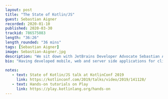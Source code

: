 ```yaml
---
layout: post
title: "The State of Kotlin/JS"
guest: Sebastian Aigner   
recorded: 2020-01-10
published: 2020-03-30
trackid: 786575083
length: "36:26"
length_rounded: "36 mins"
tags: [Sebastian Aigner]
image: Sebastian-Aigner.jpg
description: "We sit down with JetBrains Developer Advocate Sebastian Aigner, and discuss Kotlin/JS. We cover the new features, the efforts being taken to lower the entry bar to Kotlin/JS, et al."
bio: "Having developed mobile, web and server side applications for clients during his time at the Technical University of Munich, Sebastian discovered his love for sharing knowledge. In the role of Developer Advocate at JetBrains, he now pioneers the teaching of Kotlin in Higher Education institutes and schools.  Sebastian‘s technical interests revolve around building networked applications and using Kotlin on a multitude of platforms, including the browser."
       
notes: 
   - text: State of Kotlin/JS talk at KotlinConf 2019
     link: https://kotlinconf.com/2019/talks/video/2019/141128/ 
   - text: Hands-on tutorials on Play
     link: https://play.kotlinlang.org/hands-on   
---
```


